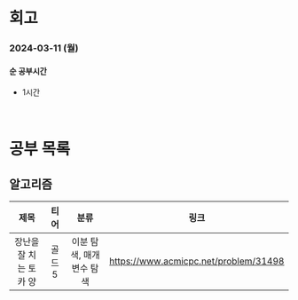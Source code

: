 # 회고

### 2024-03-11 (월)

#### 순 공부시간

- 1시간

<br>

# 공부 목록

## 알고리즘

|          제목          |  티어  |           분류            |                 링크                  |
| :--------------------: | :----: | :-----------------------: | :-----------------------------------: |
| 장난을 잘 치는 토카 양 | 골드 5 | 이분 탐색, 매개 변수 탐색 | https://www.acmicpc.net/problem/31498 |
